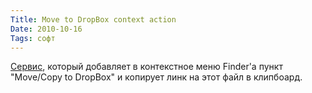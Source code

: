 ```yaml
---
Title: Move to DropBox context action
Date: 2010-10-16
Tags: софт
---
```


[Cервис](http://wiki.dropbox.com/DropboxAddons/Dropbox%20Service), который добавляет в контекстное меню Finder'а пункт "Move/Copy to DropBox" и копирует линк на этот файл в клипбоард.